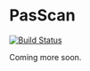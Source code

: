 # PasScan

[![Build Status](https://travis-ci.org/didrikpa/PasScan.svg?branch=master)](https://travis-ci.org/didrikpa/PasScan)


Coming more soon.
